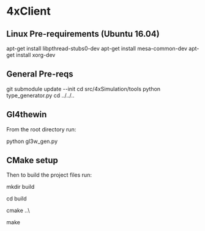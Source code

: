 # 4xClient 

## Linux Pre-requirements (Ubuntu 16.04)
apt-get install libpthread-stubs0-dev
apt-get install mesa-common-dev
apt-get install xorg-dev

## General Pre-reqs
git submodule update --init
cd src/4xSimulation/tools
python type_generator.py
cd ../../..

## Gl4thewin
From the root directory run:

python gl3w_gen.py

## CMake setup
Then to build the project files run:

mkdir build

cd build

cmake ..\

make
